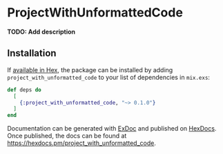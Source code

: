 # ProjectWithUnformattedCode

**TODO: Add description**

## Installation

If [available in Hex](https://hex.pm/docs/publish), the package can be installed
by adding `project_with_unformatted_code` to your list of dependencies in `mix.exs`:

```elixir
def deps do
  [
    {:project_with_unformatted_code, "~> 0.1.0"}
  ]
end
```

Documentation can be generated with [ExDoc](https://github.com/elixir-lang/ex_doc)
and published on [HexDocs](https://hexdocs.pm). Once published, the docs can
be found at <https://hexdocs.pm/project_with_unformatted_code>.


